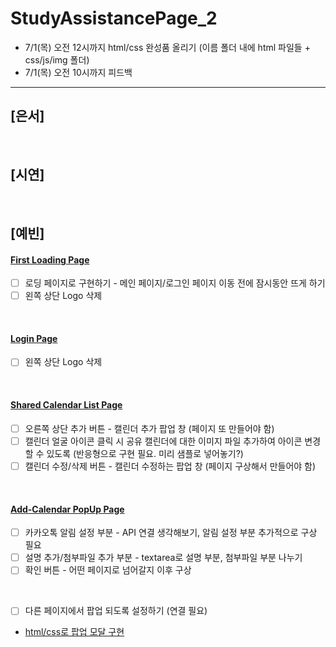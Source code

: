 # StudyAssistancePage_2

- 7/1(목) 오전 12시까지 html/css 완성품 올리기 (이름 폴더 내에 html 파일들 + css/js/img 폴더)
- 7/1(목) 오전 10시까지 피드백

<hr>

## [은서]

<br>

## [시연]

<br>

## [예빈]

#### [First Loading Page](https://Ideathon-StudyAssistance.github.io/StudyAssistancePage_2/%EC%9D%B4%EC%98%88%EB%B9%88%20%ED%8C%8C%ED%8A%B8/firstPage.html)
- [ ] 로딩 페이지로 구현하기 - 메인 페이지/로그인 페이지 이동 전에 잠시동안 뜨게 하기
- [ ] 왼쪽 상단 Logo 삭제

<br>

#### [Login Page](https://Ideathon-StudyAssistance.github.io/StudyAssistancePage_2/%EC%9D%B4%EC%98%88%EB%B9%88%20%ED%8C%8C%ED%8A%B8/loginPage.html)
- [ ] 왼쪽 상단 Logo 삭제

<br>

#### [Shared Calendar List Page](https://Ideathon-StudyAssistance.github.io/StudyAssistancePage_2/%EC%9D%B4%EC%98%88%EB%B9%88%20%ED%8C%8C%ED%8A%B8/sharedCalPage.html)
- [ ] 오른쪽 상단 추가 버튼 - 캘린더 추가 팝업 창 (페이지 또 만들어야 함)
- [ ] 캘린더 얼굴 아이콘 클릭 시 공유 캘린더에 대한 이미지 파일 추가하여 아이콘 변경할 수 있도록 (반응형으로 구현 필요. 미리 샘플로 넣어놓기?)
- [ ] 캘린더 수정/삭제 버튼 - 캘린더 수정하는 팝업 창 (페이지 구상해서 만들어야 함)

<br>

#### [Add-Calendar PopUp Page](https://Ideathon-StudyAssistance.github.io/StudyAssistancePage_2/%EC%9D%B4%EC%98%88%EB%B9%88%20%ED%8C%8C%ED%8A%B8/scheduleCalendarPopUp.html)
- [ ] 카카오톡 알림 설정 부분 - API 연결 생각해보기, 알림 설정 부분 추가적으로 구상 필요
- [ ] 설명 추가/첨부파일 추가 부분 - textarea로 설명 부분, 첨부파일 부분 나누기
- [ ] 확인 버튼 - 어떤 페이지로 넘어갈지 이후 구상

<br>

- [ ] 다른 페이지에서 팝업 되도록 설정하기 (연결 필요)
- [html/css로 팝업 모달 구현](https://www.youtube.com/watch?v=h79yJiTenEo&list=PLZkE0VCtPw3OPae_9w_JDD-nig7_JomHW&index=1)

